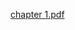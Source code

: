 [chapter 1.pdf](https://github.com/sukhwinder5035/Project-Management/files/11272110/Chapter.1.Project.Planning.pdf)
